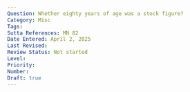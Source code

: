 ```yaml
---
Question: Whether eighty years of age was a stock figure?
Category: Misc
Tags:
Sutta References: MN 82
Date Entered: April 2, 2025
Last Revised:
Review Status: Not started
Level: 
Priority: 
Number: 
Draft: true
---
```

